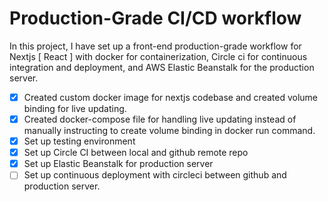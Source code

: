 # Production-Grade CI/CD workflow

In this project, I have set up a front-end production-grade workflow for Nextjs [ React ] with docker for containerization, Circle ci for continuous integration and deployment, and AWS Elastic Beanstalk for the production server.

- [x] Created custom docker image for nextjs codebase and created volume binding for live updating.
- [x] Created docker-compose file for handling live updating instead of manually instructing to create volume binding in docker run command.
- [x] Set up testing environment
- [x] Set up Circle CI between local and github remote repo
- [x] Set up Elastic Beanstalk for production server
- [ ] Set up continuous deployment with circleci between github and production server.

